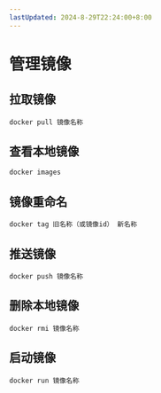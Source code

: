 ```yaml
---
lastUpdated: 2024-8-29T22:24:00+8:00
---
```


# 管理镜像

## 拉取镜像

```docker pull 镜像名称```

## 查看本地镜像

```docker images```

## 镜像重命名

```docker tag 旧名称（或镜像id） 新名称```

## 推送镜像

```docker push 镜像名称```

## 删除本地镜像

```docker rmi 镜像名称```

## 启动镜像

```docker run 镜像名称```